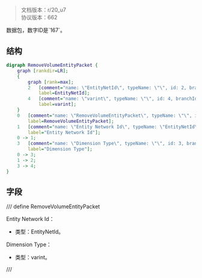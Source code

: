 # <!-- md:samp RemoveVolumeEntityPacket -->

> 文档版本：r/20_u7<br/>协议版本：662

<!-- md:samp RemoveVolumeEntityPacket -->数据包，数字ID是`167`。

## 结构

```dot
digraph RemoveVolumeEntityPacket {
	graph [rankdir=LR];
	{
		graph [rank=max];
		2	[comment="name: \"EntityNetId\", typeName: \"\", id: 2, branchId: 0, recurseId: -1, attributes: 512, notes: \"\"",
			label=EntityNetId];
		4	[comment="name: \"varint\", typeName: \"\", id: 4, branchId: 0, recurseId: -1, attributes: 512, notes: \"\"",
			label=varint];
	}
	0	[comment="name: \"RemoveVolumeEntityPacket\", typeName: \"\", id: 0, branchId: 167, recurseId: -1, attributes: 0, notes: \"\"",
		label=RemoveVolumeEntityPacket];
	1	[comment="name: \"Entity Network Id\", typeName: \"EntityNetId\", id: 1, branchId: 0, recurseId: -1, attributes: 256, notes: \"\"",
		label="Entity Network Id"];
	0 -> 1;
	3	[comment="name: \"Dimension Type\", typeName: \"\", id: 3, branchId: 0, recurseId: -1, attributes: 0, notes: \"\"",
		label="Dimension Type"];
	0 -> 3;
	1 -> 2;
	3 -> 4;
}

```

## 字段

/// define
RemoveVolumeEntityPacket

Entity Network Id：[<!-- md:samp EntityNetId -->](refs/protocols/types/EntityNetId.md)

- 类型：EntityNetId。

Dimension Type：<!-- md:samp varint -->

- 类型：varint。


///

